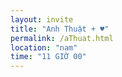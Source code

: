 ```yaml
---
layout: invite
title: "Anh Thuật + ♥"
permalink: /aThuat.html
location: "nam"
time: "11 GIỜ 00"
---
```


